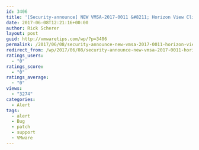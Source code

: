 ```yaml
---
id: 3406
title: '[Security-announce] NEW VMSA-2017-0011 &#8211; Horizon View Client update addresses a command injection vulnerability'
date: 2017-06-08T12:21:16+00:00
author: Rick Scherer
layout: post
guid: http://vmwaretips.com/wp/?p=3406
permalink: /2017/06/08/security-announce-new-vmsa-2017-0011-horizon-view-client-update-addresses-a-command-injection-vulnerability/
redirect_from: /wp/2017/06/08/security-announce-new-vmsa-2017-0011-horizon-view-client-update-addresses-a-command-injection-vulnerability/
ratings_users:
  - "0"
ratings_score:
  - "0"
ratings_average:
  - "0"
views:
  - "3274"
categories:
  - Alert
tags:
  - alert
  - Bug
  - patch
  - support
  - VMware
---
```

